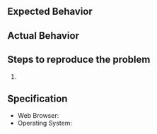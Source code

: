 ## Expected Behavior

## Actual Behavior

## Steps to reproduce the problem

1.

## Specification

- Web Browser:
- Operating System:
